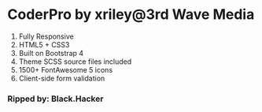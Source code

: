 # CoderPro by xriley@3rd Wave Media
 1. Fully Responsive
 2. HTML5 + CSS3
 3. Built on Bootstrap 4
 4. Theme SCSS source files included
 5. 1500+ FontAwesome 5 icons
 6. Client-side form validation
 
### Ripped by: Black.Hacker
